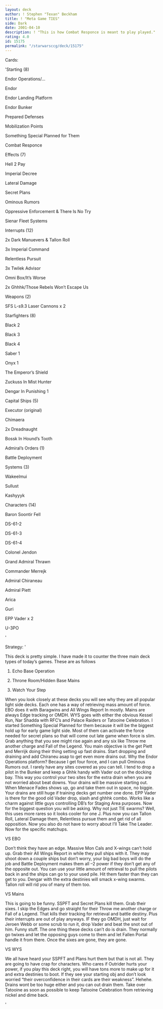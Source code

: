```yaml
---
layout: deck
author: ! Stephen "Texan" Beckham
title: ! "Meta Game TIES"
side: Dark
date: 2001-04-10
description: ! "This is how Combat Responce is meant to play played."
rating: 4.0
id: 15175
permalink: "/starwarsccg/deck/15175"
---
```

Cards: 

'Starting (8)

Endor Operations/&#8230;

Endor

Endor Landing Platform

Endor Bunker

Prepared Defenses

Mobilization Points

Something Special Planned for Them

Combat Responce


Effects (7)

Hell 2 Pay 

Imperial Decree

Lateral Damage

Secret Plans

Ominous Rumors

Oppressive Enforcement & There Is No Try

Sienar Fleet Systems


Interrupts (12)

2x Dark Manuevers & Tallon Roll

3x Imperial Command

Relentless Pursuit

3x Twilek Advisor

Omni Box/It&#8217;s Worse 

2x Ghhhk/Those Rebels Won&#8217;t Escape Us


Weapons (2)

SFS L-s9.3 Laser Cannons x 2


Starfighters (8)

Black 2

Black 3

Black 4

Saber 1

Onyx 1

The Emperor&#8217;s Shield

Zuckuss In Mist Hunter

Dengar In Punishing 1


Capital Ships (5)

Executor (original)

Chimaera

2x Dreadnaught

Bossk In Hound&#8217;s Tooth


Admiral&#8217;s Orders (1)

Battle Deployment


Systems (3)

Wakeelmui

Sullust

Kashyyyk


Characters (14)

Baron Soontir Fell

DS-61-2

DS-61-3

DS-61-4

Colonel Jendon

Grand Admiral Thrawn

Commander Merrejk

Admiral Chiraneau

Admiral Piett

Arica

Guri

EPP Vader x 2

U-3PO

'

Strategy: '

This deck is pretty simple.  I have made it to counter the three main deck types of today&#8217;s games.  These are as follows

1.	Echo Base Operation

2.	Throne Room/Hidden Base Mains

3.	Watch Your Step 


When you look closely at these decks you will see why they are all popular light side decks.  Each one has a way of retrieving mass amount of force.  EBO does it with Baragwins and All Wings Report In mostly.  Mains are always Edge tracking or OMDH.  WYS goes with either the obvious Kessel Run, Nar Shadda with RFC&#8217;s and Palace Raiders or Tatooine Celebration.  I started Something Special Planned for them because it will be the biggest hold up for early game light side.  Most of them can activate the force needed for secret plans so that will come out late game when force is slim.  Grab anything that you see might rise again and any six like Throw me another charge and Fall of the Legend.  You main objective is the get Piett and Merrijk doing their thing setting up fast drains.  Start dropping and draining and add Chiraneu asap to get even more drains out.  Why the Endor Operations platform?  Because I get four force, and I can pull Ominous Rumors out.  I rarely have any sites covered as you can tell.  I tend to drop a pilot in the Bunker and keep a Ghhk handy with Vader out on the docking bay.  This way you control your two sites for the extra drain when you are not worried about beat downs.  Your drains will be massive starting out.  When Menace Fades shows up, go and take them out in space, no biggie.  Your drains are still huge if training decks get number one done. EPP Vader is there for the good old Vader drop, slash and ghhhk combo.  Works like a charm against little guys controlling DB&#8217;s for Staging Area purposes.  Now for the biggest question you will be asking.  Why not just TIE swarms?  Well, this uses more rares so it looks cooler for one J.  Plus now you can Tallon Roll, Lateral Damage them, Relentless pursue them and get rid of all opposition.  Now you also do not have to worry about I&#8217;ll Take The Leader.  Now for the specific matchups.


VS EBO

Don&#8217;t think they have an edge.  Massive Mon Cals and X-wings can&#8217;t hold up.  Grab their All Wings Report in while they pull ships with it.  They may shoot down a couple ships but don&#8217;t worry, your big bad boys will do the job and Battle Deployment makes them all &#8211;2 power if they don&#8217;t get any of the opposite out.  You can use your little amount of retrieval to pull the pilots back in and the ships can go to your used pile.  Hit them faster than they can get to you.  Dengar with the extra destinies will smack x-wing swarms.  Tallon roll will rid you of many of them too.


VS Mains

This is going to be funny.  SSPFT and Secret Plans kill them.  Grab their sixes.  I skip the Edges and go straight for their Throw me another charge or Fall of a Legend.  That kills their tracking for retrieval and battle destiny.  Plus their interrupts are out of play anyways.  IF they go OMDH, just wait for Jeroen Webb or some scrub to run it, drop Vader and beat the snot out of him.  Funny stuff.  The one thing these decks can&#8217;t do is drain.  They normally go twixes and let the opposing guys come to them and let Fallen Portal handle it from there.  Once the sixes are gone, they are gone.


VS WYS

We all have heard your SSPFT and Plans hurt them but that is not all.  They are going to have crap for characters.  Who cares if Outrider hurts your power, if you play this deck right, you will have tons more to make up for it and extra destinies to boot.  If they see your starting obj and don&#8217;t look worried &#8220;their overconfidence in their cards are their weakness&#8221;.  Hehehe.  Drains wont be too huge either and you can out drain them.  Take over Tatooine as soon as possible to keep Tatooine Celebration from retrieving nickel and dime back.

'
